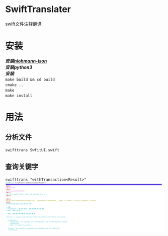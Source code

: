 # SwiftTranslater
 swift文件注释翻译

# 安装
***安装[nlohmann-json](https://github.com/nlohmann/json)***  
***安装python3***  
***安装***  
`make build && cd build`  
`cmake ..`  
`make`  
`make install`  
# 用法  
## 分析文件  
`swifttrans SwfitUI.swift`  
## 查询关键字  
`swifttrans "withTransaction<Result>"`  
![结果](https://github.com/Marspacecraft/SwiftTranslater/blob/main/pic.png)

